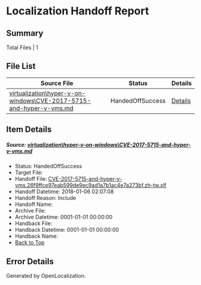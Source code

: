 # <a name='report-top'></a> Localization Handoff Report

## Summary
 Total Files | 1

## File List
 Source File | Status | Details 
 ----------- | ------ | ------- 
 [virtualization\hyper-v-on-windows\CVE-2017-5715-and-hyper-v-vms.md](https://github.com/Microsoft/Virtualization-Documentation-Private/blob/50d31ccdc097f17b8b99cd95da0671de182795cf/virtualization/hyper-v-on-windows/CVE-2017-5715-and-hyper-v-vms.md) | HandedOffSuccess | [Details](#b70f19cbf617803f6bb7eec85c719b8a0d63bec1116)

## Item Details
##### <a name='b70f19cbf617803f6bb7eec85c719b8a0d63bec1116'></a> Source: [virtualization\hyper-v-on-windows\CVE-2017-5715-and-hyper-v-vms.md](https://github.com/Microsoft/Virtualization-Documentation-Private/blob/50d31ccdc097f17b8b99cd95da0671de182795cf/virtualization/hyper-v-on-windows/CVE-2017-5715-and-hyper-v-vms.md)
* Status: HandedOffSuccess
* Target File: 
* Handoff File: [CVE-2017-5715-and-hyper-v-vms.26f9ffce97eab599de9ec9ad1a7b1ac4e7a273bf.zh-tw.xlf](https://github.com/MicrosoftDocs/Virtualization-Documentation-Private.handoff/blob/4484221b3603e6a894618994a87cb03b12728b5a/ol-handoff/MicrosoftDocs/Virtualization-Documentation-Private.zh-tw/live/CVE-2017-5715-and-hyper-v-vms.26f9ffce97eab599de9ec9ad1a7b1ac4e7a273bf.zh-tw.xlf)
* Handoff Datetime: 2018-01-06 02:07:08
* Handoff Reason: Include
* Handoff Name: 
* Archive File: 
* Archive Datetime: 0001-01-01 00:00:00
* Handback File: 
* Handback Datetime: 0001-01-01 00:00:00
* Handback Name: 
* [Back to Top](#report-top)


## Error Details

Generated by OpenLocalization.
